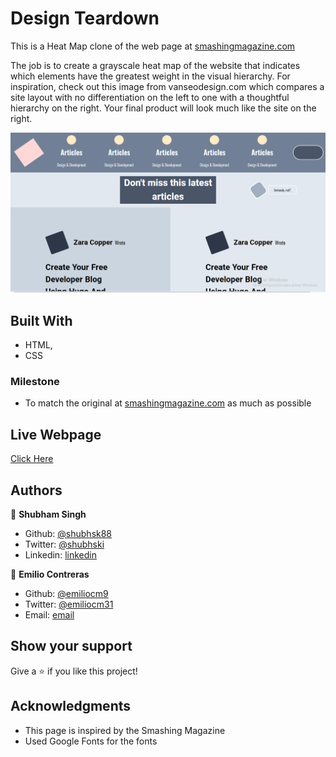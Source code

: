 # Design Teardown

This is a Heat Map clone of the web page at [smashingmagazine.com](https://www.smashingmagazine.com/#top)

The job is to create a grayscale heat map of the website that indicates which elements have the greatest weight in the visual hierarchy. For inspiration, check out this image from vanseodesign.com which compares a site layout with no differentiation on the left to one with a thoughtful hierarchy on the right. Your final product will look much like the site on the right.

![PROJECT: DESIGN TEARDOWN made by Shubham & Emilio](ProjectSS.png?raw=true 'PROJECT: DESIGN TEARDOWN made by Shubham & Emilio')

## Built With

- HTML,
- CSS

### Milestone

- To match the original at [smashingmagazine.com](https://www.smashingmagazine.com/#top) as much as possible

## Live Webpage

[Click Here](https://rawcdn.githack.com/shubhsk88/smashing-magazine-design/08dc52bdb797ea7a6be35eb64ee7154fc413c682/index.html)

## Authors

👤 **Shubham Singh**

- Github: [@shubhsk88](https://github.com/shubhsk88)
- Twitter: [@shubhski](twitter.com/shubski)
- Linkedin: [linkedin](https://www.linkedin.com/in/shubham-singh-130349140/)

👤 **Emilio Contreras**

- Github: [@emiliocm9](https://github.com/emiliocm9)
- Twitter: [@emiliocm31](https://twitter.com/emiliocm31)
- Email: [email](emilio.contreras97@gmail.com)

## Show your support

Give a ⭐️ if you like this project!

## Acknowledgments

- This page is inspired by the Smashing Magazine
- Used Google Fonts for the fonts
